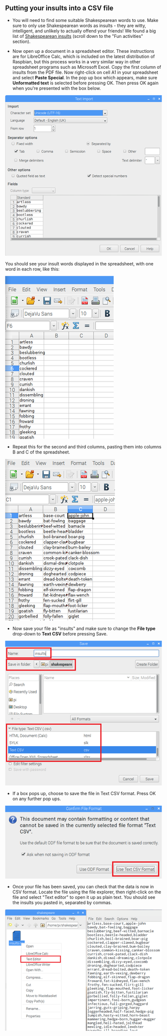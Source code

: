 ## Putting your insults into a CSV file

- You will need to find some suitable Shakespearean words to use. Make sure to only use Shakespearean words as insults - they are witty, intelligent, and unlikely to actually offend your friends! We found a big list of [Shakespearean insults](https://www.theatrefolk.com/free-resources) (scroll down to the "Fun activities" section).

- Now open up a document in a spreadsheet editor. These instructions are for LibreOffice Calc, which is included on the latest distribution of Raspbian, but this process works in a very similar way in other spreadsheet programs such as Microsoft Excel. Copy the first column of insults from the PDF file. Now right-click on cell A1 in your spreadsheet and select **Paste Special**. In the pop up box which appears, make sure **Unformatted text** is selected before pressing OK. Then press OK again when you're presented with the box below.

 ![Paste dialogue](images/paste-dialogue.png)

 You should see your insult words displayed in the spreadsheet, with one word in each row, like this:

 ![First column of insults](images/first-column.png)

- Repeat this for the second and third columns, pasting them into columns B and C of the spreadsheet.

 ![All columns](images/all-cols.png)

- Now save your file as "insults" and make sure to change the **File type** drop-down to **Text CSV** before pressing Save.

 ![Save your file](images/saving-file.png)

- If a box pops up, choose to save the file in Text CSV format. Press OK on any further pop ups.

 ![Save in text CSV format](images/use-text-csv.png)

- Once your file has been saved, you can check that the data is now in CSV format. Locate the file using the file explorer, then right-click on the file and select "Text editor" to open it up as plain text. You should see the insults you pasted in, separated by commas.

 ![See the CSV format](images/see-format.png)

